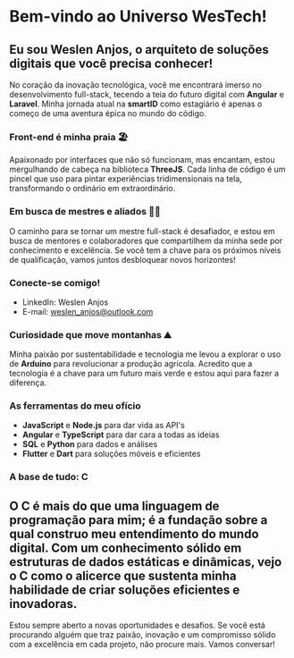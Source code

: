 # Bem-vindo ao Universo WesTech!

## Eu sou Weslen Anjos, o arquiteto de soluções digitais que você precisa conhecer!

No coração da inovação tecnológica, você me encontrará imerso no desenvolvimento full-stack, tecendo a teia do futuro digital com **Angular** e **Laravel**. Minha jornada atual na **smartID** como estagiário é apenas o começo de uma aventura épica no mundo do código.

### Front-end é minha praia 🏖️
Apaixonado por interfaces que não só funcionam, mas encantam, estou mergulhando de cabeça na biblioteca **ThreeJS**. Cada linha de código é um pincel que uso para pintar experiências tridimensionais na tela, transformando o ordinário em extraordinário.

### Em busca de mestres e aliados 🧙‍♂️
O caminho para se tornar um mestre full-stack é desafiador, e estou em busca de mentores e colaboradores que compartilhem da minha sede por conhecimento e excelência. Se você tem a chave para os próximos níveis de qualificação, vamos juntos desbloquear novos horizontes!

### Conecte-se comigo!
- LinkedIn: Weslen Anjos
- E-mail: weslen_anjos@outlook.com

### Curiosidade que move montanhas ⛰️
Minha paixão por sustentabilidade e tecnologia me levou a explorar o uso de **Arduino** para revolucionar a produção agrícola. Acredito que a tecnologia é a chave para um futuro mais verde e estou aqui para fazer a diferença.

### As ferramentas do meu ofício
- **JavaScript** e **Node.js** para dar vida as API's
- **Angular** e **TypeScript** para dar cara a todas as ideias
- **SQL** e **Python** para dados e análises
- **Flutter** e **Dart** para soluções móveis e eficientes
  
### A base de tudo: C
O **C** é mais do que uma linguagem de programação para mim; é a fundação sobre a qual construo meu entendimento do mundo digital. Com um conhecimento sólido em estruturas de dados estáticas e dinâmicas, vejo o C como o alicerce que sustenta minha habilidade de criar soluções eficientes e inovadoras.
---

Estou sempre aberto a novas oportunidades e desafios. Se você está procurando alguém que traz paixão, inovação e um compromisso sólido com a excelência em cada projeto, não procure mais. Vamos conversar!
